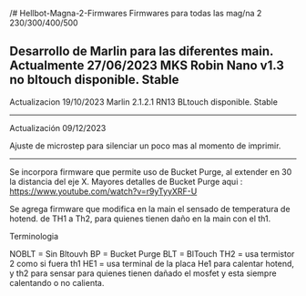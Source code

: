 /# Hellbot-Magna-2-Firmwares
Firmwares para todas las mag/na 2 230/300/400/500

Desarrollo de Marlin para las diferentes main. 
Actualmente 27/06/2023 MKS Robin Nano v1.3 no bltouch disponible. Stable
-----
Actualizacion 19/10/2023 Marlin 2.1.2.1 RN13 BLtouch disponible. Stable

-----

Actualización 09/12/2023

Ajuste de microstep para silenciar un poco mas al momento de imprimir. 

------

Se incorpora firmware que permite uso de Bucket Purge, al extender en 30 la distancia del eje X. 
Mayores detalles de Bucket Purge aqui :  https://www.youtube.com/watch?v=r9yTyyXRF-U

Se agrega firmware  que  modifica en la main el sensado de temperatura de hotend. de TH1 a Th2, para quienes tienen daño en la main con el th1. 

Terminologia 

NOBLT = Sin Bltouvh
BP = Bucket Purge 
BLT = BlTouch
TH2 = usa termistor 2 como si fuera th1
HE1 = usa terminal de la placa  He1 para calentar hotend, y th2 para sensar para quienes tienen dañado el mosfet y esta siempre calentando o no calienta. 
